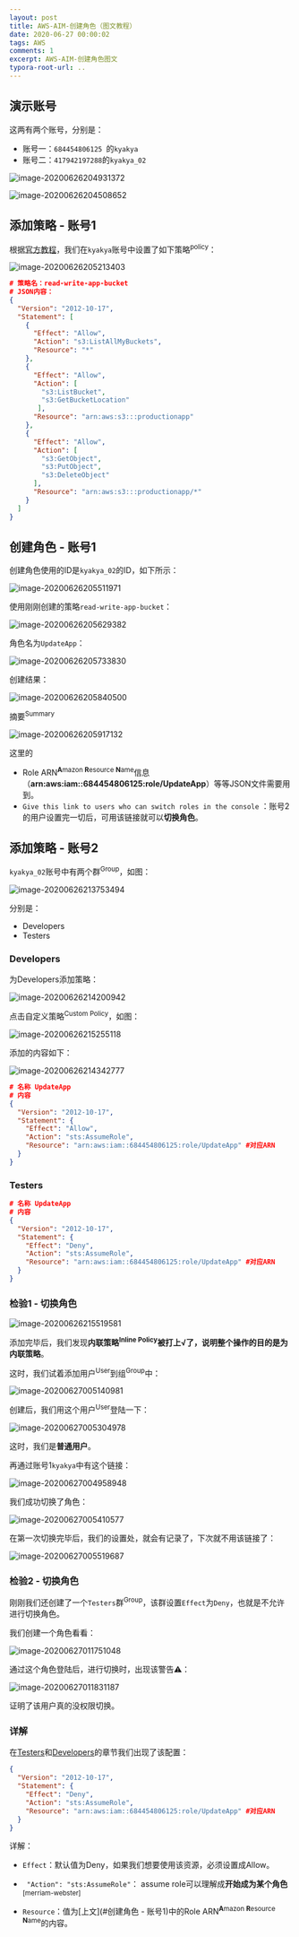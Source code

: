 ```yaml
---
layout: post
title: AWS-AIM-创建角色（图文教程）
date: 2020-06-27 00:00:02
tags: AWS
comments: 1
excerpt: AWS-AIM-创建角色图文
typora-root-url: ..
---
```






## 演示账号

这两有两个账号，分别是：

- 账号一：`684454806125 `的`kyakya `
- 账号二：`417942197288`的`kyakya_02`

![image-20200626204931372](/../assets/blog_res/image-20200626204931372.png)

![image-20200626204508652](/../assets/blog_res/image-20200626204508652.png)

## 添加策略 - 账号1

根据[官方教程](https://docs.aws.amazon.com/zh_cn/IAM/latest/UserGuide/tutorial_cross-account-with-roles.html?icmpid=docs_iam_console)，我们在`kyakya`账号中设置了如下策略<sup>policy</sup>：

![image-20200626205213403](/../assets/blog_res/image-20200626205213403.png)

```json
# 策略名：read-write-app-bucket
# JSON内容：
{
  "Version": "2012-10-17",
  "Statement": [
    {
      "Effect": "Allow",
      "Action": "s3:ListAllMyBuckets",
      "Resource": "*"
    },
    {
      "Effect": "Allow",
      "Action": [
        "s3:ListBucket",
        "s3:GetBucketLocation"
       ],
      "Resource": "arn:aws:s3:::productionapp"
    },
    {
      "Effect": "Allow",
      "Action": [
        "s3:GetObject",
        "s3:PutObject",
        "s3:DeleteObject"
      ],
      "Resource": "arn:aws:s3:::productionapp/*"
    }
  ]
}
```

## 创建角色 - 账号1



创建角色使用的ID是`kyakya_02`的ID，如下所示：

![image-20200626205511971](/../assets/blog_res/image-20200626205511971.png)

使用刚刚创建的策略`read-write-app-bucket`：

![image-20200626205629382](/../assets/blog_res/image-20200626205629382.png)

角色名为`UpdateApp`：

![image-20200626205733830](/../assets/blog_res/image-20200626205733830.png)

创建结果：

![image-20200626205840500](/../assets/blog_res/image-20200626205840500.png)

摘要<sup>Summary</sup>

![image-20200626205917132](/../assets/blog_res/image-20200626205917132.png)

这里的

- Role ARN<sup>**A**mazon **R**esource **N**ame</sup>信息（**arn:aws:iam::684454806125:role/UpdateApp**）等等JSON文件需要用到。
- `Give this link to users who can switch roles in the console` ：账号2的用户设置完一切后，可用该链接就可以**切换角色**。

## 添加策略 - 账号2

`kyakya_02`账号中有两个群<sup>Group</sup>，如图：

![image-20200626213753494](/../assets/blog_res/image-20200626213753494.png)

分别是：

- Developers
- Testers

### Developers

为Developers添加策略：

![image-20200626214200942](/../assets/blog_res/image-20200626214200942.png)

点击自定义策略<sup>Custom Policy</sup>，如图：

![image-20200626215255118](/../assets/blog_res/image-20200626215255118.png)

添加的内容如下：

![image-20200626214342777](/../assets/blog_res/image-20200626214342777.png)

```json
# 名称 UpdateApp 
# 内容
{
  "Version": "2012-10-17",
  "Statement": {
    "Effect": "Allow",
    "Action": "sts:AssumeRole",
    "Resource": "arn:aws:iam::684454806125:role/UpdateApp" #对应ARN
  }
}
```

### Testers

```json
# 名称 UpdateApp 
# 内容
{
  "Version": "2012-10-17", 
  "Statement": {
    "Effect": "Deny",
    "Action": "sts:AssumeRole",
    "Resource": "arn:aws:iam::684454806125:role/UpdateApp" #对应ARN
  }
}
```

### 检验1 - 切换角色

![image-20200626215519581](/../assets/blog_res/image-20200626215519581.png)

添加完毕后，我们发现**内联策略<sup>Inline Policy</sup>**被打上**√**了，说明整个操作的目的是为**内联策略**。

这时，我们试着添加用户<sup>User</sup>到组<sup>Group</sup>中：

![image-20200627005140981](/../assets/blog_res/image-20200627005140981.png)

创建后，我们用这个用户<sup>User</sup>登陆一下：

![image-20200627005304978](/../assets/blog_res/image-20200627005304978.png)

这时，我们是**普通用户**。

再通过账号1`kyakya`中有这个链接：

![image-20200627004958948](/../assets/blog_res/image-20200627004958948.png)

我们成功切换了角色：

![image-20200627005410577](/../assets/blog_res/image-20200627005410577.png)

在第一次切换完毕后，我们的设置处，就会有记录了，下次就不用该链接了：

![image-20200627005519687](/../assets/blog_res/image-20200627005519687.png)

### 检验2 - 切换角色

刚刚我们还创建了一个`Testers`群<sup>Group</sup>，该群设置`Effect`为`Deny`，也就是不允许进行切换角色。

我们创建一个角色看看：

![image-20200627011751048](/../assets/blog_res/image-20200627011751048.png)

通过这个角色登陆后，进行切换时，出现该警告⚠：

![image-20200627011831187](/../assets/blog_res/image-20200627011831187.png)

证明了该用户真的没权限切换。

### 详解

在[Testers](#Testers)和[Developers](#Developers)的章节我们出现了该配置：

```json
{
  "Version": "2012-10-17", 
  "Statement": {
    "Effect": "Deny",
    "Action": "sts:AssumeRole",
    "Resource": "arn:aws:iam::684454806125:role/UpdateApp" #对应ARN
  }
}
```

详解：

- `Effect`：默认值为Deny，如果我们想要使用该资源，必须设置成Allow。

- ` "Action": "sts:AssumeRole"`： assume role可以理解成**开始成为某个角色**<sup class='sup' data-title="content : to begin (a role, duty, etc.) as a job or responsibility">[merriam-webster]</sup>

- `Resource`：值为[上文](#创建角色 - 账号1)中的Role ARN<sup>**A**mazon **R**esource **N**ame</sup>的内容。

  